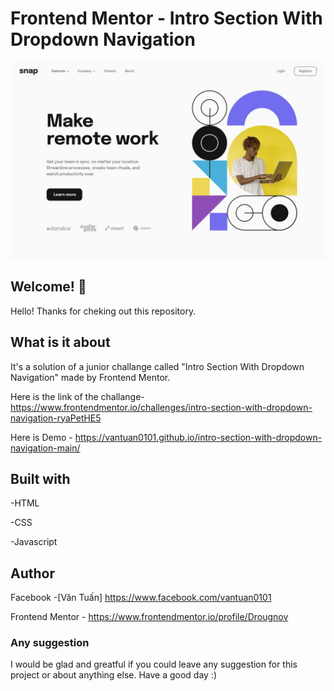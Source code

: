 # Frontend Mentor - Intro Section With Dropdown Navigation

![Design preview for intro section with dropdown navigation](./design/desktop-design.jpg)

## Welcome! 👋

Hello! Thanks for cheking out this repository.

## What is it about

It's a solution of a junior challange called "Intro Section With Dropdown Navigation" made by Frontend Mentor.

Here is the link of the challange-
https://www.frontendmentor.io/challenges/intro-section-with-dropdown-navigation-ryaPetHE5

Here is Demo -
https://vantuan0101.github.io/intro-section-with-dropdown-navigation-main/

## Built with

-HTML

-CSS 

-Javascript

## Author

Facebook -[Văn Tuấn] https://www.facebook.com/vantuan0101

Frontend Mentor - https://www.frontendmentor.io/profile/Drougnov

### Any suggestion

I would be glad and greatful if you could leave any suggestion for this project or about anything else. Have a good day :)
